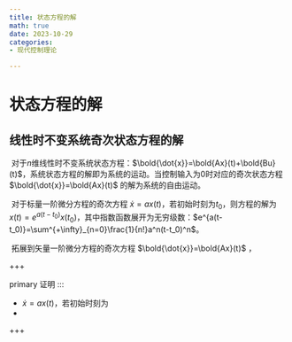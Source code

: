```yaml
---
title: 状态方程的解
math: true
date: 2023-10-29
categories:
- 现代控制理论

---
```


# 状态方程的解

## 线性时不变系统奇次状态方程的解

​	对于$n$维线性时不变系统状态方程：$\bold{\dot{x}}=\bold{Ax}(t)+\bold{Bu}(t)$，系统状态方程的解即为系统的运动。当控制输入为$0$时对应的奇次状态方程 $\bold{\dot{x}}=\bold{Ax}(t)$ 的解为系统的自由运动。

​	对于标量一阶微分方程的奇次方程 $\dot{x}=ax(t)$，若初始时刻为$t_0$，则方程的解为$x(t)=e^{a(t-t_0)}x(t_0)$，其中指数函数展开为无穷级数：$e^{a(t-t_0)}=\sum^{+\infty}_{n=0}\frac{1}{n!}a^n(t-t_0)^n$。

​	拓展到矢量一阶微分方程的奇次方程 $\bold{\dot{x}}=\bold{Ax}(t)$ ，



+++

primary 证明
:::

- $\dot{x}=ax(t)$，若初始时刻为
- 

+++